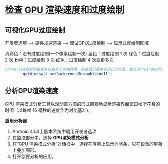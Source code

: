 

# [检查 GPU 渲染速度和过度绘制](https://developer.android.google.cn/studio/profile/inspect-gpu-rendering.html)

## 可视化GPU过度绘制

开发者选项 --> 硬件加速渲染 --> 调试GPU过度绘制 --> 显示过度绘制区域

真彩色：没有过度绘制(一个像素绘制一次)
蓝色：过度绘制 1 次
绿色：过度绘制 2 次
粉色：过度绘制 3 次
红色：过度绘制 4 次或更多次

```java
//Android自带的主题有些会有个纯色背景，如果我们程序有自己的背景，那么这个window的背景是不需要的。去掉window的背景可以在onCreate()中setContentView()之后调用
        getWindow().setBackgroundDrawable(null);
```


## 分析GPU渲染速度

GPU 渲染模式分析工具以滚动直方图的形式直观地显示渲染界面窗口帧所花费的时间（以每帧 16 毫秒的速度作为对比基准）。

**启用分析器**

1. Android 4.1以上版本系统中启用开发者选项
2. 在监控部分中，选择 **GPU渲染模式分析**
3. 在“GPU 渲染模式分析”对话框中，选择在屏幕上显示为竖条，以在设备的屏幕上叠加图形。
4. 打开您要分析的应用。









